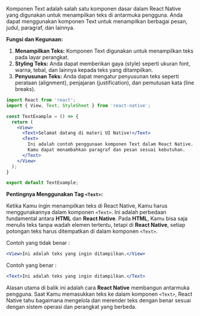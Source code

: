 Komponen Text adalah salah satu komponen dasar dalam React Native yang digunakan untuk menampilkan teks di antarmuka pengguna. Anda dapat menggunakan komponen Text untuk menampilkan berbagai pesan, judul, paragraf, dan lainnya.

**Fungsi dan Kegunaan:**

1. **Menampilkan Teks:** Komponen Text digunakan untuk menampilkan teks pada layar perangkat.
2. **Styling Teks:** Anda dapat memberikan gaya (style) seperti ukuran font, warna, tebal, dan lainnya kepada teks yang ditampilkan.
3. **Penyusunan Teks:** Anda dapat mengatur penyusunan teks seperti perataan (alignment), penjajaran (justification), dan pemutusan kata (line breaks).

```jsx
import React from 'react';
import { View, Text, StyleSheet } from 'react-native';

const TextExample = () => {
  return (
    <View>
      <Text>Selamat datang di materi UI Native!</Text>
      <Text>
        Ini adalah contoh penggunaan komponen Text dalam React Native.
        Kamu dapat menambahkan paragraf dan pesan sesuai kebutuhan.
      </Text>
    </View>
  );
}

export default TextExample;
```

**Pentingnya Menggunakan Tag `<Text>`:**

Ketika Kamu ingin menampilkan teks di React Native, Kamu harus menggunakannya dalam komponen `<Text>`. Ini adalah perbedaan fundamental antara **HTML** dan **React Native**. Pada **HTML**, Kamu bisa saja menulis teks tanpa wadah elemen tertentu, tetapi di **React Native**, setiap potongan teks harus ditempatkan di dalam komponen `<Text>`.

Contoh yang tidak benar :
```jsx
<View>Ini adalah teks yang ingin ditampilkan.</View>
```

Contoh yang benar :
```jsx
<Text>Ini adalah teks yang ingin ditampilkan.</Text>
```

Alasan utama di balik ini adalah cara **React Native** membangun antarmuka pengguna. Saat Kamu memasukkan teks ke dalam komponen `<Text>`, React Native tahu bagaimana mengelola dan merender teks dengan benar sesuai dengan sistem operasi dan perangkat yang berbeda.